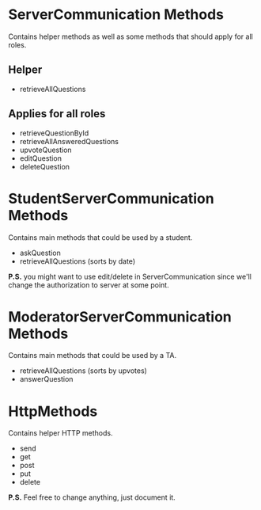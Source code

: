# ServerCommunication Methods
Contains helper methods as well as some methods that should apply for all roles.

## Helper
- retrieveAllQuestions

## Applies for all roles
- retrieveQuestionById
- retrieveAllAnsweredQuestions
- upvoteQuestion
- editQuestion 
- deleteQuestion 

# StudentServerCommunication Methods
Contains main methods that could be used by a student.

- askQuestion
- retrieveAllQuestions (sorts by date)

**P.S.** you might want to use edit/delete in ServerCommunication since 
we'll change the authorization to server at some point.

# ModeratorServerCommunication Methods
Contains main methods that could be used by a TA.

- retrieveAllQuestions (sorts by upvotes)
- answerQuestion 

# HttpMethods 
Contains helper HTTP methods.

- send
- get
- post
- put
- delete

**P.S.** Feel free to change anything, just document it.